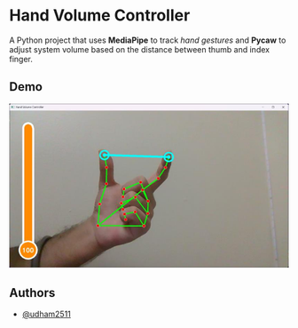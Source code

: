 
# Hand Volume Controller

A Python project that uses **MediaPipe** to track *hand gestures* and **Pycaw** to adjust system volume based on the distance between thumb and index finger.


## Demo

![App Screenshot](https://github.com/udham2511/hand-volume-controller/blob/main/image/screenshot.jpeg)


## Authors

- [@udham2511](https://www.github.com/udham2511)

